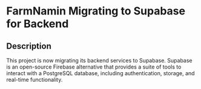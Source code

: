 
# FarmNamin Migrating to Supabase for Backend

## Description 
This project is now migrating its backend services to Supabase. Supabase is an open-source Firebase alternative that provides a suite of tools to interact with a PostgreSQL database, including authentication, storage, and real-time functionality.

